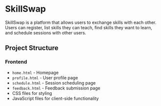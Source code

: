 # SkillSwap

SkillSwap is a platform that allows users to exchange skills with each other. Users can register, list skills they can teach, find skills they want to learn, and schedule sessions with other users.

## Project Structure

### Frontend
- `home.html` - Homepage
- `profile.html` - User profile page
- `schedule.html` - Session scheduling page
- `feedback.html` - Feedback submission page
- CSS files for styling
- JavaScript files for client-side functionality


